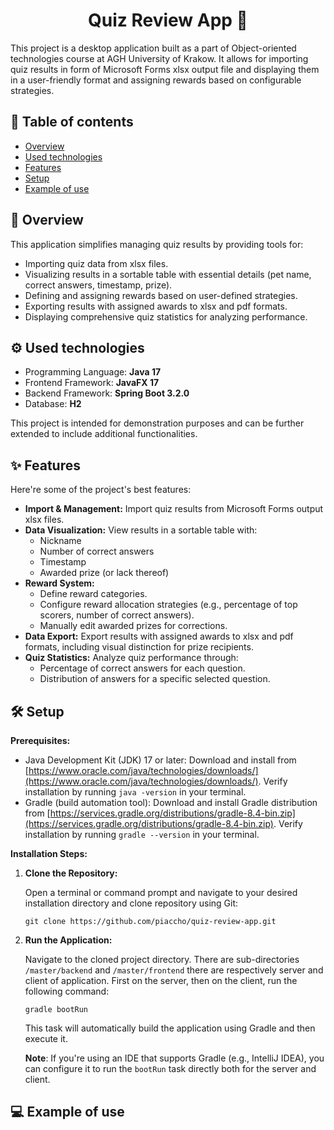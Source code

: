 

<h1 align="center" id="title">Quiz Review App 🦄</h1>

<p id="description">This project is a desktop application built as a part of Object-oriented technologies course at AGH University of Krakow. It allows for importing quiz results in form of Microsoft Forms xlsx output file and displaying them in a user-friendly format and assigning rewards based on configurable strategies.</p>

## 📖 Table of contents

* [Overview](#overview)
* [Used technologies](#used-technologies)
* [Features](#features)
* [Setup](#setup)
* [Example of use](#example-of-use)


## 🔎 Overview  <a name="overview" />
This application simplifies managing quiz results by providing tools for:

* Importing quiz data from xlsx files.
* Visualizing results in a sortable table with essential details (pet name, correct answers, timestamp, prize).
* Defining and assigning rewards based on user-defined strategies.
* Exporting results with assigned awards to xlsx and pdf formats.
* Displaying comprehensive quiz statistics for analyzing performance.
  
## ⚙️ Used technologies <a name="used-technologies" />

* Programming Language: <b>Java 17</b>
* Frontend Framework: <b>JavaFX 17</b>
* Backend Framework: <b>Spring Boot 3.2.0</b>
* Database: <b>H2</b>

This project is intended for demonstration purposes and can be further extended to include additional functionalities.

## ✨ Features <a name="features" />

Here're some of the project's best features:

-   **Import & Management:**  Import quiz results from Microsoft Forms output xlsx files.
-   **Data Visualization:**  View results in a sortable table with:
    -   Nickname
    -   Number of correct answers
    -   Timestamp
    -   Awarded prize (or lack thereof)
-   **Reward System:**
    -   Define reward categories.
    -   Configure reward allocation strategies (e.g., percentage of top scorers, number of correct answers).
    -   Manually edit awarded prizes for corrections.
-   **Data Export:**  Export results with assigned awards to xlsx and pdf formats, including visual distinction for prize recipients.
-   **Quiz Statistics:**  Analyze quiz performance through:
    -   Percentage of correct answers for each question.
    -   Distribution of answers for a specific selected question.


## 🛠️ Setup <a name="setup" />

**Prerequisites:**

-   Java Development Kit (JDK) 17 or later: Download and install from  [https://www.oracle.com/java/technologies/downloads/](https://www.oracle.com/java/technologies/downloads/). Verify installation by running  `java -version`  in your terminal.
-   Gradle (build automation tool): Download and install Gradle distribution from [https://services.gradle.org/distributions/gradle-8.4-bin.zip](https://services.gradle.org/distributions/gradle-8.4-bin.zip). Verify installation by running  `gradle --version`  in your terminal.

**Installation Steps:**

1.  **Clone the Repository:**

	Open a terminal or command prompt and navigate to your desired installation directory and clone repository using Git:

		git clone https://github.com/piaccho/quiz-review-app.git
    
2.  **Run the Application:**
    
    Navigate to the cloned project directory. There are sub-directories `/master/backend` and `/master/frontend` there are respectively server and client of application. First on the server, then on the client, run the following command:

        gradle bootRun
        
    This task will automatically build the application using Gradle and then execute it.
	    
	<b>Note</b>: If you're using an IDE that supports Gradle (e.g., IntelliJ IDEA), you can configure it to run the `bootRun` task directly both for the server and client.

## 💻 Example of use <a name="example-of-use" />


